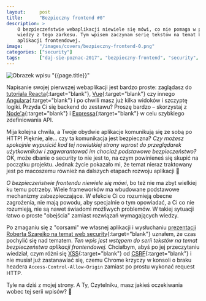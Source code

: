 ```yaml
---
layout:     post
title:      "Bezpieczny frontend #0"
description: >
    O bezpieczeństwie webaplikacji niewiele się mówi, co nie pomaga w poszerzaniu
    wiedzy z tego zarkesu. Tym wpisem zaczynam serię tekstów na temat bezpieczeństwa
    aplikacji frontendowej. 
image:      "/images/covers/bezpieczny-frontend-0.png"
categories: ["security"]
tags:       ["daj-sie-poznac-2017", "bezpieczny-frontend", "security", "frontend", "web", "http", "csrf", "xss"]
---
```


![Obrazek wpisu "{{page.title}}"]( /images/covers/bezpieczny-frontend-0.png )

Napisanie swojej pierwszej webaplikacji jest bardzo proste: zaglądasz do
 [tutoriala Reacta]( https://facebook.github.io/react/tutorial/tutorial.html){:target="blank"},
 [Vue]( https://vuejs.org/v2/guide/ ){:target="blank"} czy innego 
 [Angulara]( https://angular.io/docs/ts/latest/quickstart.html ){:target="blank"}
 i po chwili masz już kilka widoków i szczyptę logiki. Przyda Ci się backend do zestawu?
 Proszę bardzo &ndash; skorzystaj z 
 [Node'a]( https://nodejs.org/en/ ){:target="blank"}
 i [Expressa]( https://expressjs.com/en/starter/installing.html ){:target="blank"}
 w celu szybkiego zdefiniowania API.
 
Mija kolejna chwila, a Twoje obydwie aplikacje komunikują się ze sobą po HTTP! Pięknie,
 ale&hellip; czy ta komunikacja jest bezpieczna? *Czy możesz spokojnie wypuścić kod tej
 nowiutkiej strony wprost do przeglądarek użytkowników i zagwarantować im chociaż
 podstawowe bezpieczeństwo?* OK, może dbanie o security to nie jest to,
 na czym powinieneś się skupić na początku projektu. Jednak życie pokazało mi,
 że temat nieraz traktowany jest po macoszemu również na dalszych etapach
 rozwoju aplikacji 🙁
 
*O bezpieczeństwie frontendu niewiele się mówi*, bo też nie ma zbyt wielkiej ku
 temu potrzeby. Wiele frameworków ma wbudowane podstawowe
 mechanizmy zabezpieczające. W efekcie Ci co rozumieją obecne zagrożenia,
 nie mają powodu, aby specjalnie o tym opowiadać, a Ci co nie rozumieją, nie
 są nawet świadomi możliwych problemów. W takiej sytuacji łatwo o proste "obejścia"
 zamiast rozwiązań wymagających wiedzy. 
  
Po zmaganiu się z "corsami" we własnej aplikacji i wysłuchaniu
 [prezentacji Roberta Szarejko na temat web security]( https://www.meetup.com/Warszawa-JUG/events/238022619/ ){:target="blank"}
 uznałem, że czas pochylić się nad tematem. *Ten wpis jest wstępem do serii
 tekstów na temat bezpieczeństwa aplikacji frontendowej.*
 Chciałbym, abyś po jej przeczytaniu wiedział, czym różni się
 [XSS]( https://en.wikipedia.org/wiki/Cross-site_scripting ){:target="blank"} od
 [CSRF]( https://en.wikipedia.org/wiki/Cross-site_request_forgery ){:target="blank"}
 i nie musiał już zastanawiać się, czemu Chrome krzyczy w konsoli o braku
 headera `Access-Control-Allow-Origin` zamiast po prostu wykonać request HTTP.

Tyle na dziś z mojej strony. A Ty, Czytelniku, masz jakieś oczekiwania wobec tej
 serii wpisów? 🙂
